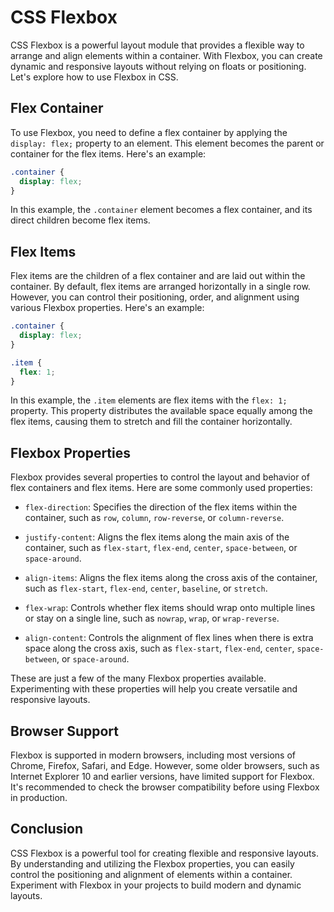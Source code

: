 

# CSS Flexbox

CSS Flexbox is a powerful layout module that provides a flexible way to arrange and align elements within a container. With Flexbox, you can create dynamic and responsive layouts without relying on floats or positioning. Let's explore how to use Flexbox in CSS.

## Flex Container

To use Flexbox, you need to define a flex container by applying the `display: flex;` property to an element. This element becomes the parent or container for the flex items. Here's an example:

```css
.container {
  display: flex;
}
```

In this example, the `.container` element becomes a flex container, and its direct children become flex items.

## Flex Items

Flex items are the children of a flex container and are laid out within the container. By default, flex items are arranged horizontally in a single row. However, you can control their positioning, order, and alignment using various Flexbox properties. Here's an example:

```css
.container {
  display: flex;
}

.item {
  flex: 1;
}
```

In this example, the `.item` elements are flex items with the `flex: 1;` property. This property distributes the available space equally among the flex items, causing them to stretch and fill the container horizontally.

## Flexbox Properties

Flexbox provides several properties to control the layout and behavior of flex containers and flex items. Here are some commonly used properties:

- `flex-direction`: Specifies the direction of the flex items within the container, such as `row`, `column`, `row-reverse`, or `column-reverse`.

- `justify-content`: Aligns the flex items along the main axis of the container, such as `flex-start`, `flex-end`, `center`, `space-between`, or `space-around`.

- `align-items`: Aligns the flex items along the cross axis of the container, such as `flex-start`, `flex-end`, `center`, `baseline`, or `stretch`.

- `flex-wrap`: Controls whether flex items should wrap onto multiple lines or stay on a single line, such as `nowrap`, `wrap`, or `wrap-reverse`.

- `align-content`: Controls the alignment of flex lines when there is extra space along the cross axis, such as `flex-start`, `flex-end`, `center`, `space-between`, or `space-around`.

These are just a few of the many Flexbox properties available. Experimenting with these properties will help you create versatile and responsive layouts.

## Browser Support

Flexbox is supported in modern browsers, including most versions of Chrome, Firefox, Safari, and Edge. However, some older browsers, such as Internet Explorer 10 and earlier versions, have limited support for Flexbox. It's recommended to check the browser compatibility before using Flexbox in production.

## Conclusion

CSS Flexbox is a powerful tool for creating flexible and responsive layouts. By understanding and utilizing the Flexbox properties, you can easily control the positioning and alignment of elements within a container. Experiment with Flexbox in your projects to build modern and dynamic layouts.

